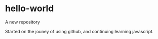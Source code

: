 # hello-world
A new repository

Started on the jouney of using github,
and continuing learning javascript.
